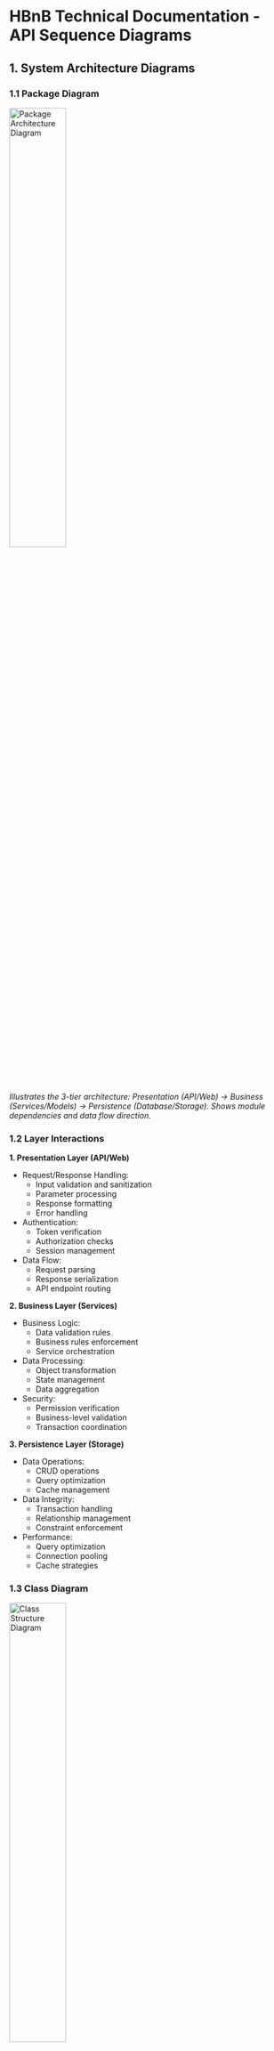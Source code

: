 # HBnB Technical Documentation - API Sequence Diagrams

## 1. System Architecture Diagrams

### 1.1 Package Diagram

<img src="./package_diagram.png" width="45%" alt="Package Architecture Diagram">

*Illustrates the 3-tier architecture:
Presentation (API/Web) → Business (Services/Models) → Persistence (Database/Storage).
Shows module dependencies and data flow direction.*

### 1.2 Layer Interactions

**1. Presentation Layer (API/Web)**
- Request/Response Handling:
  - Input validation and sanitization
  - Parameter processing
  - Response formatting
  - Error handling
- Authentication:
  - Token verification
  - Authorization checks
  - Session management
- Data Flow:
  - Request parsing
  - Response serialization
  - API endpoint routing

**2. Business Layer (Services)**
- Business Logic:
  - Data validation rules
  - Business rules enforcement
  - Service orchestration
- Data Processing:
  - Object transformation
  - State management
  - Data aggregation
- Security:
  - Permission verification
  - Business-level validation
  - Transaction coordination

**3. Persistence Layer (Storage)**
- Data Operations:
  - CRUD operations
  - Query optimization
  - Cache management
- Data Integrity:
  - Transaction handling
  - Relationship management
  - Constraint enforcement
- Performance:
  - Query optimization
  - Connection pooling
  - Cache strategies

### 1.3 Class Diagram

<img src="./class_diagram.png" width="45%" alt="Class Structure Diagram">

*Defines core models (User, Place, Review) with their attributes and relationships. 
BaseModel provides common fields (id, timestamps) to all entities.*

## 2. Sequence Diagrams Analysis

### 2.1 User Registration

<img src="./sequence_diagram_start.png" width="45%" alt="Sequence Diagram - User Registration">

*Figure 1: Sequence diagram showing the user registration flow.*

The diagram shows:
- Registration process
- Data validation
- Email uniqueness check
- Error handling scenarios

### 2.2 Place Creation

<img src="./sequence_diagram_postplace.png" width="45%" alt="Sequence Diagram - Create Place">

*Figure 2: Sequence diagram showing the flow of POST /places request.*

Key interactions shown:
- Validation flow
- Success creation path
- Duplicate handling
- Error scenarios

### 2.3 Review Operations

<img src="./sequence_diagram_review.png" width="45%" alt="Sequence Diagram - Create Review">

*Figure 3: Sequence diagram showing the flow of POST /reviews request.*

The diagram details:
- Review submission process
- Validation steps
- Success and error paths
- Database interactions

### 2.4 Places List Retrieval

<img src="./sequence_diagram_getplace.png" width="45%" alt="Sequence Diagram - Get Places">

*Figure 4: Sequence diagram showing the flow of GET /places request.*

The diagram illustrates:
- Success scenario (200 OK)
- Error handling for invalid parameters (400)
- No content scenario (204)
- Server error handling (500)

## 3. Implementation Notes

### 3.1 Error Handling
- Layer-specific error types
- Error propagation path
- Standard error responses

### 3.2 Performance
- Caching strategy
- Query optimization
- Response time goals

## 4. Additional Technical Details

### 4.1 Sequence Diagram Analysis
1. Request Flow
   - Initial validation
   - Authentication check
   - Input processing
   - Parameter validation

2. Response Flow
   - Data formatting
   - Status code selection
   - Error response structure
   - Cache headers

3. Data Processing
   - Business rule validation
   - Data transformation
   - State management
   - Transaction control

### 4.2 Cross-Layer Communication
1. Data Flow
   - Request/Response format
   - Error propagation
   - Cache strategy
   - Performance monitoring

2. Security
   - Authentication flow
   - Authorization checks
   - Input validation
   - Rate limiting

### 4.3 Basic Error Handling

#### Common Status Codes
1. Success (200)
   ```
   {
     "message": "Request successful"
   }
   ```

2. Created (201)
   ```
   {
     "message": "Resource created successfully"
   }
   ```

3. No Content (204)
   ```
   {
     "message": "No content"
   }
   ```

4. Validation Errors (400)
   ```
   {
     "error": "VALIDATION_ERROR",
     "message": "Invalid input"
   }
   ```

5. Auth Errors (401/403)
   ```
   {
     "error": "AUTH_ERROR",
     "message": "Unauthorized access"
   }
   ```

6. Not Found (404)
   ```
   {
     "error": "NOT_FOUND",
     "message": "Resource not found"
   }
   ```

7. Conflict (409)
   ```
   {
     "error": "CONFLICT",
     "message": "Resource conflict"
   }
   ```

8. Server Errors (500)
   ```
   {
     "error": "SERVER_ERROR",
     "message": "Internal error"
   }
   ```

#### Error Recovery
- Database rollback on failure
- Basic retry for network issues
- Error logging with timestamps
